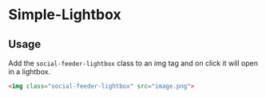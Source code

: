 # Simple-Lightbox

Usage
-----------

Add the `social-feeder-lightbox` class to an img tag and on click it will open in a lightbox.
```html
<img class="social-feeder-lightbox" src="image.png">
```
